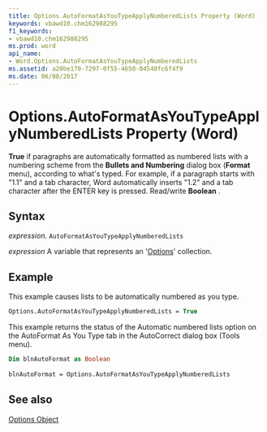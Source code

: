 ```yaml
---
title: Options.AutoFormatAsYouTypeApplyNumberedLists Property (Word)
keywords: vbawd10.chm162988295
f1_keywords:
- vbawd10.chm162988295
ms.prod: word
api_name:
- Word.Options.AutoFormatAsYouTypeApplyNumberedLists
ms.assetid: a20be170-7297-0f55-4650-04540fc6f4f9
ms.date: 06/08/2017
---
```



# Options.AutoFormatAsYouTypeApplyNumberedLists Property (Word)

 **True** if paragraphs are automatically formatted as numbered lists with a numbering scheme from the **Bullets and Numbering** dialog box (**Format** menu), according to what's typed. For example, if a paragraph starts with "1.1" and a tab character, Word automatically inserts "1.2" and a tab character after the ENTER key is pressed. Read/write **Boolean** .


## Syntax

 _expression_. `AutoFormatAsYouTypeApplyNumberedLists`

 _expression_ A variable that represents an '[Options](Word.Options.md)' collection.


## Example

This example causes lists to be automatically numbered as you type.


```vb
Options.AutoFormatAsYouTypeApplyNumberedLists = True
```

This example returns the status of the Automatic numbered lists option on the AutoFormat As You Type tab in the AutoCorrect dialog box (Tools menu).




```vb
Dim blnAutoFormat as Boolean 
 
blnAutoFormat = Options.AutoFormatAsYouTypeApplyNumberedLists
```


## See also


[Options Object](Word.Options.md)

